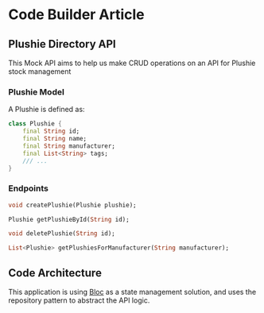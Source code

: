 # Code Builder Article

## Plushie Directory API

This Mock API aims to help us make CRUD operations on an API for Plushie
stock management

### Plushie Model

A Plushie is defined as: 

```dart
class Plushie {
    final String id;
    final String name;
    final String manufacturer;
    final List<String> tags;
    /// ...
}
```

### Endpoints

```dart
void createPlushie(Plushie plushie);

Plushie getPlushieById(String id);

void deletePlushie(String id);

List<Plushie> getPlushiesForManufacturer(String manufacturer);
```

## Code Architecture

This application is using [Bloc](https://pub.dev/packages/bloc) as 
a state management solution, and uses the repository pattern to abstract the 
API logic.
